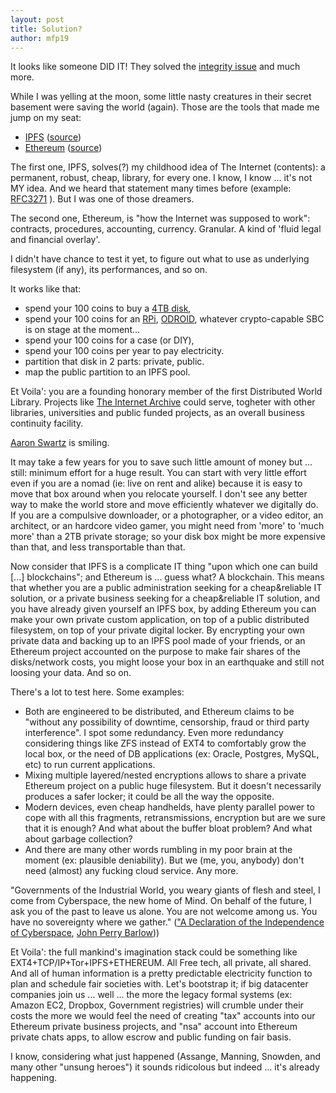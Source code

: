 ```yaml
---
layout: post
title: Solution?
author: mfp19
---
```


It looks like someone DID IT! They solved the [integrity issue](http://mfp19.github.io/2015/08/24/Integrity.html)
and much more.

While I was yelling at the moon, some little nasty creatures 
in their secret basement were saving the world (again).
Those are the tools that made me jump on my seat: 

* [IPFS](https://ipfs.io/) ([source](https://github.com/ipfs/ipfs))
* [Ethereum](https://www.ethereum.org/) ([source](https://github.com/ethereum/))

The first one, IPFS, solves(?) my childhood idea of The Internet (contents):
a permanent, robust, cheap, library, for every one. I know, I know ... it's not MY idea.
And we heard that statement many times before (example: [RFC3271](http://www.ietf.org/rfc/rfc3271.txt) ).
But I was one of those dreamers.

The second one, Ethereum, is "how the Internet was supposed to work": 
contracts, procedures, accounting, currency. Granular.
A kind of 'fluid legal and financial overlay'.

I didn't have chance to test it yet, to figure out what to use as underlying
filesystem (if any), its performances, and so on. 

It works like that:

* spend your 100 coins to buy a [4TB disk](http://www.amazon.com/Seagate-SATA-3-5-Inch-Desktop-ST4000DM000/dp/B00B99JU4S), 
* spend your 100 coins for an [RPi](https://www.raspberrypi.org/), [ODROID](http://www.hardkernel.com/), whatever crypto-capable SBC is on stage at the moment... 
* spend your 100 coins for a case (or DIY), 
* spend your 100 coins per year to pay electricity.
* partition that disk in 2 parts: private, public.
* map the public partition to an IPFS pool.

Et Voila': you are a founding honorary member of the first Distributed World Library.
Projects like [The Internet Archive](https://archive.org/index.php) could serve, 
togheter with other libraries, universities and public funded projects, 
as an overall business continuity facility.

[Aaron Swartz](https://en.wikipedia.org/wiki/Aaron_Swartz) is smiling.

It may take a few years for you to save such little amount of money but ... still:
minimum effort for a huge result. You can start with very little effort 
even if you are a nomad (ie: live on rent and alike) because 
it is easy to move that box around when you relocate yourself.
I don't see any better way to make the world store and move efficiently
whatever we digitally do.
If you are a compulsive downloader, or a photographer, or a video editor,
an architect, or an hardcore video gamer, you might need from 'more' to 'much more' 
than a 2TB private storage; so your disk box
might be more expensive than that, and less transportable than that.

Now consider that IPFS is a complicate IT thing "upon which one can build [...] blockchains"; 
and Ethereum is ... guess what? A blockchain. This means that whether you are a 
public administration seeking for a cheap&reliable IT solution, or a private business
seeking for a cheap&reliable IT solution, and you have already given yourself an IPFS box,
by adding Ethereum you can make your own private custom application, on top of a public
distributed filesystem, on top of your private digital locker.
By encrypting your own private data and backing up to an IPFS pool made of your friends, 
or an Ethereum project accounted on the purpose to make fair shares of the disks/network costs, 
you might loose your box in an earthquake and still not loosing your data.
And so on.

There's a lot to test here. Some examples: 

* Both are engineered to be distributed, and Ethereum claims to be "without any possibility of downtime, censorship, fraud or third party interference". I spot some redundancy. Even more redundancy considering things like ZFS instead of EXT4 to comfortably grow the local box, or the need of DB applications (ex: Oracle, Postgres, MySQL, etc) to run current applications.
* Mixing multiple layered/nested encryptions allows to share a private Ethereum project on a public huge filesystem. But it doesn't necessarily produces a safer locker; it could be all the way the opposite.
* Modern devices, even cheap handhelds, have plenty parallel power to cope with all this fragments, retransmissions, encryption but are we sure that it is enough? And what about the buffer bloat problem? And what about garbage collection?
* And there are many other words rumbling in my poor brain at the moment (ex: plausible deniability). But we (me, you, anybody) don't need (almost) any fucking cloud service. Any more.

"Governments of the Industrial World, you weary giants of flesh and steel, I come from Cyberspace, the new home of Mind. On behalf of the future, I ask you of the past to leave us alone. You are not welcome among us. You have no sovereignty where we gather."
(["A Declaration of the Independence of Cyberspace](https://projects.eff.org/~barlow/Declaration-Final.html), [John Perry Barlow](https://homes.eff.org/~barlow/)))

Et Voila': the full mankind's imagination stack could be something like EXT4+TCP/IP+Tor+IPFS+ETHEREUM.
All Free tech, all private, all shared. And all of human information is a pretty predictable electricity 
function to plan and schedule fair societies with.
Let's bootstrap it; if big datacenter companies join us ... well ... the more the legacy formal systems 
(ex: Amazon EC2, Dropbox, Government registries) will crumble under their costs 
the more we would feel the need of creating "tax" accounts into our Ethereum private business projects, 
and "nsa" account into Ethereum private chats apps, to allow escrow and public funding on fair basis.

I know, considering what just happened (Assange, Manning, Snowden, and many other "unsung heroes") it sounds ridicolous but indeed ... it's already happening.

